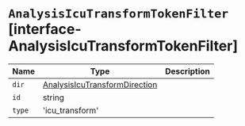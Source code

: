 # `AnalysisIcuTransformTokenFilter` [interface-AnalysisIcuTransformTokenFilter]

| Name | Type | Description |
| - | - | - |
| `dir` | [AnalysisIcuTransformDirection](./AnalysisIcuTransformDirection.md) | &nbsp; |
| `id` | string | &nbsp; |
| `type` | 'icu_transform' | &nbsp; |
